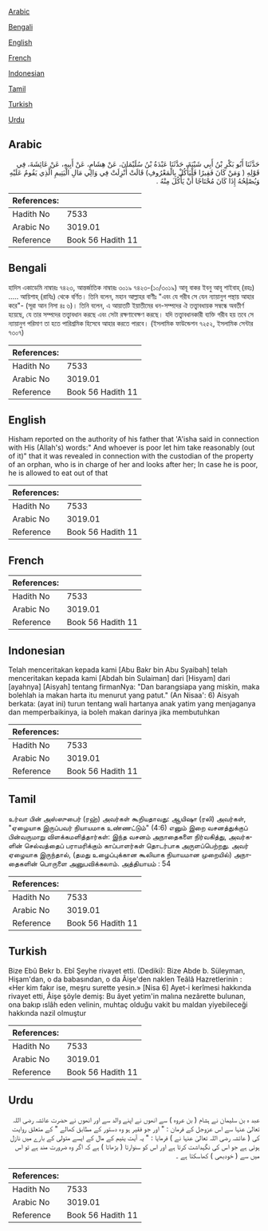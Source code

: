 [Arabic](#arabic)

[Bengali](#bengali)

[English](#english)

[French](#french)

[Indonesian](#indonesian)

[Tamil](#tamil)

[Turkish](#turkish)

[Urdu](#urdu)

## Arabic


<div dir="rtl" lang="ar" style={{fontSize:'larger',backgroundColor:'#f8f9fa',padding:20}}>
حَدَّثَنَا أَبُو بَكْرِ بْنُ أَبِي شَيْبَةَ، حَدَّثَنَا عَبْدَةُ بْنُ سُلَيْمَانَ، عَنْ هِشَامٍ، عَنْ أَبِيهِ، عَنْ عَائِشَةَ، فِي قَوْلِهِ ‏(‏ وَمَنْ كَانَ فَقِيرًا فَلْيَأْكُلْ بِالْمَعْرُوفِ‏)‏ قَالَتْ أُنْزِلَتْ فِي وَالِي مَالِ الْيَتِيمِ الَّذِي يَقُومُ عَلَيْهِ وَيُصْلِحُهُ إِذَا كَانَ مُحْتَاجًا أَنْ يَأْكُلَ مِنْهُ ‏.‏
</div>
<div style={{backgroundColor:'#f8f9fa',padding:20, marginBottom: 10}}><table> <thead> <tr> <th>References:</th> <th></th> </tr> </thead> <tbody><tr><td>Hadith No</td><td>7533</td></tr><tr><td>Arabic No</td><td>3019.01</td></tr><tr><td>Reference</td><td>Book 56 Hadith 11</td></tr></tbody></table></div>

## Bengali


<div dir="ltr" lang="bn" style={{fontSize:'larger',backgroundColor:'#f8f9fa',padding:20}}>
হাদিস একাডেমি নাম্বারঃ ৭৪২৩, আন্তর্জাতিক নাম্বারঃ ৩০১৯ ৭৪২৩-(১০/৩০১৯) আবূ বাকর ইবনু আবূ শাইবাহ্ (রহঃ) ..... আয়িশাহ্ (রাযিঃ) থেকে বর্ণিত। তিনি বলেন, মহান আল্লাহর বাণীঃ "এবং যে গরীব সে যেন ন্যায়ানুগ পন্থায় আহার করে"- (সূরা আন নিসা ৪ঃ ৬)। তিনি বলেন, এ আয়াতটি ইয়াতীমের ধন-সম্পদের ঐ তত্ত্বাবধায়ক সম্বন্ধে অবতীর্ণ হয়েছে, যে তার সম্পদের তত্ত্বাবধান করছে এবং সেটা রক্ষণাবেক্ষণ করছে। যদি তত্ত্বাবধানকারী ব্যক্তি গরীব হয় তবে সে ন্যায়ানুগ পরিমাণ তা হতে পারিশ্রমিক হিসেবে আহার করতে পারবে। (ইসলামিক ফাউন্ডেশন ৭২৫২, ইসলামিক সেন্টার ৭৩০৭)
</div>
<div style={{backgroundColor:'#f8f9fa',padding:20, marginBottom: 10}}><table> <thead> <tr> <th>References:</th> <th></th> </tr> </thead> <tbody><tr><td>Hadith No</td><td>7533</td></tr><tr><td>Arabic No</td><td>3019.01</td></tr><tr><td>Reference</td><td>Book 56 Hadith 11</td></tr></tbody></table></div>

## English


<div dir="ltr" lang="en" style={{fontSize:'larger',backgroundColor:'#f8f9fa',padding:20}}>
Hisham reported on the authority of his father that 'A'isha said in connection with His (Allah's) words:" And whoever is poor let him take reasonably (out of it)" that it was revealed in connection with the custodian of the property of an orphan, who is in charge of her and looks after her; In case he is poor, he is allowed to eat out of that
</div>
<div style={{backgroundColor:'#f8f9fa',padding:20, marginBottom: 10}}><table> <thead> <tr> <th>References:</th> <th></th> </tr> </thead> <tbody><tr><td>Hadith No</td><td>7533</td></tr><tr><td>Arabic No</td><td>3019.01</td></tr><tr><td>Reference</td><td>Book 56 Hadith 11</td></tr></tbody></table></div>

## French


<div dir="ltr" lang="fr" style={{fontSize:'larger',backgroundColor:'#f8f9fa',padding:20}}>

</div>
<div style={{backgroundColor:'#f8f9fa',padding:20, marginBottom: 10}}><table> <thead> <tr> <th>References:</th> <th></th> </tr> </thead> <tbody><tr><td>Hadith No</td><td>7533</td></tr><tr><td>Arabic No</td><td>3019.01</td></tr><tr><td>Reference</td><td>Book 56 Hadith 11</td></tr></tbody></table></div>

## Indonesian


<div dir="ltr" lang="id" style={{fontSize:'larger',backgroundColor:'#f8f9fa',padding:20}}>
Telah menceritakan kepada kami [Abu Bakr bin Abu Syaibah] telah menceritakan kepada kami [Abdah bin Sulaiman] dari [Hisyam] dari [ayahnya] [Aisyah] tentang firmanNya: "Dan barangsiapa yang miskin, maka bolehlah ia makan harta itu menurut yang patut." (An Nisaa': 6) Aisyah berkata: (ayat ini) turun tentang wali hartanya anak yatim yang menjaganya dan memperbaikinya, ia boleh makan darinya jika membutuhkan
</div>
<div style={{backgroundColor:'#f8f9fa',padding:20, marginBottom: 10}}><table> <thead> <tr> <th>References:</th> <th></th> </tr> </thead> <tbody><tr><td>Hadith No</td><td>7533</td></tr><tr><td>Arabic No</td><td>3019.01</td></tr><tr><td>Reference</td><td>Book 56 Hadith 11</td></tr></tbody></table></div>

## Tamil


<div dir="ltr" lang="ta" style={{fontSize:'larger',backgroundColor:'#f8f9fa',padding:20}}>
உர்வா பின் அஸ்ஸுபைர் (ரஹ்) அவர்கள் கூறியதாவது: ஆயிஷா (ரலி) அவர்கள், "ஏழையாக இருப்பவர் நியாயமாக உண்ணட்டும்" (4:6) எனும் இறை வசனத்துக்குப் பின்வருமாறு விளக்கமளித்தார்கள்: இந்த வசனம் அநாதைகளை நிர்வகித்து, அவர்களின் செல்வத்தைப் பராமரிக்கும் காப்பாளர்கள் தொடர்பாக அருளப்பெற்றது. அவர் ஏழையாக இருந்தால், (தமது உழைப்புக்கான கூலியாக நியாயமான முறையில்) அநாதைகளின் பொருளை அனுபவிக்கலாம். அத்தியாயம் : 54
</div>
<div style={{backgroundColor:'#f8f9fa',padding:20, marginBottom: 10}}><table> <thead> <tr> <th>References:</th> <th></th> </tr> </thead> <tbody><tr><td>Hadith No</td><td>7533</td></tr><tr><td>Arabic No</td><td>3019.01</td></tr><tr><td>Reference</td><td>Book 56 Hadith 11</td></tr></tbody></table></div>

## Turkish


<div dir="ltr" lang="tr" style={{fontSize:'larger',backgroundColor:'#f8f9fa',padding:20}}>
Bize Ebû Bekr b. Ebî Şeyhe rivayet etti. (Dediki): Bize Abde b. Süleyman, Hişam'dan, o da babasından, o da Âişe'den naklen Teâlâ Hazretlerinin : «Her kim fakır ise, meşru surette yesin.» [Nisa 6] Ayet-i kerîmesi hakkında rivayet etti, Âişe şöyle demiş: Bu âyet yetim'in malına nezârette bulunan, ona bakıp ıslâh eden velinin, muhtaç olduğu vakit bu maldan yiyebileceği hakkında nazil olmuştur
</div>
<div style={{backgroundColor:'#f8f9fa',padding:20, marginBottom: 10}}><table> <thead> <tr> <th>References:</th> <th></th> </tr> </thead> <tbody><tr><td>Hadith No</td><td>7533</td></tr><tr><td>Arabic No</td><td>3019.01</td></tr><tr><td>Reference</td><td>Book 56 Hadith 11</td></tr></tbody></table></div>

## Urdu


<div dir="rtl" lang="ur" style={{fontSize:'larger',backgroundColor:'#f8f9fa',padding:20}}>
عبد ہ بن سلیمان نے ہشام ( بن عروہ ) سے انھوں نے اپنے والد سے اور انھوں نے حضرت عائشہ رضی اللہ تعالیٰ عنہا سے اس عزوجل کے فرمان : " اور جو فقیر ہو وہ دستور کے مطابق کھالے " کے متعلق روایت کی ( عائشہ رضی اللہ تعالیٰ عنہا نے ) فرمایا : " یہ آیت یتیم کے مال کے ایسے متولی کے بارے میں نازل ہوئی ہے جو اس کی نگہداشت کرتا ہے اور اس کو سنوارتا ( بڑھاتا ) ہے کہ اگر وہ ضرورت مند ہے تو اس میں سے ( خودبھی ) کھاسکتا ہے ۔
</div>
<div style={{backgroundColor:'#f8f9fa',padding:20, marginBottom: 10}}><table> <thead> <tr> <th>References:</th> <th></th> </tr> </thead> <tbody><tr><td>Hadith No</td><td>7533</td></tr><tr><td>Arabic No</td><td>3019.01</td></tr><tr><td>Reference</td><td>Book 56 Hadith 11</td></tr></tbody></table></div>